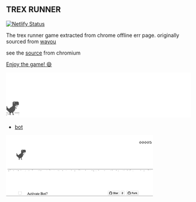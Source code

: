 ## TREX RUNNER
[![Netlify Status](https://api.netlify.com/api/v1/badges/3a9910f6-c705-4c9f-a5d2-8c9b7d162c30/deploy-status)](https://app.netlify.com/sites/trex-run/deploys)

The trex runner game extracted from chrome offline err page. originally sourced from [wayou](https://github.com/wayou/t-rex-runner)

see the [source](https://cs.chromium.org/chromium/src/components/neterror/resources/offline.js?q=t-rex+package:%5Echromium$&dr=C&l=7) from chromium


[Enjoy the game! :smile: ](http://github.com)

![chrome offline game cast](assets/screenshot.gif)

- [bot](https://github.com/chirag64/t-rex-runner-bot)

![](assets/t-rex-runner-bot.gif)
